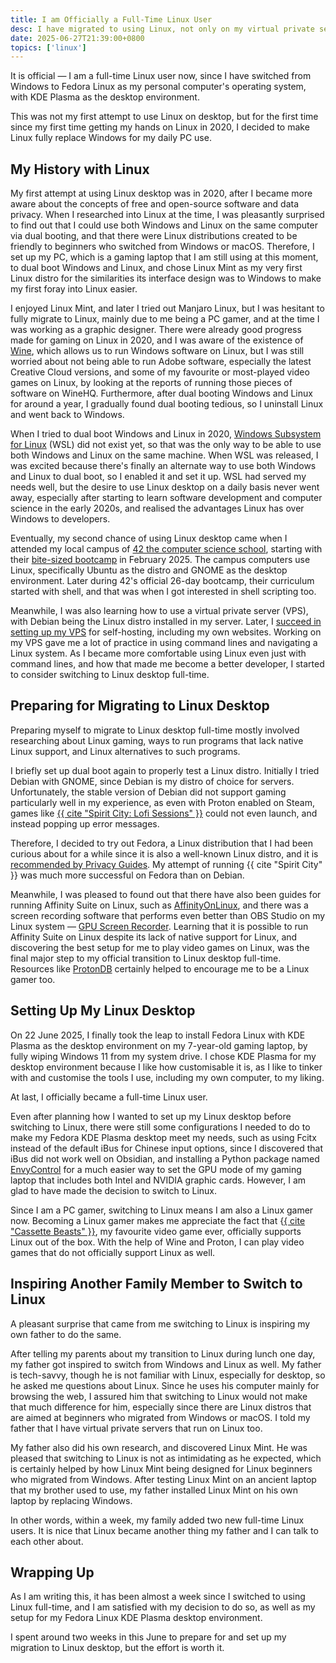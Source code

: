 ```yaml
---
title: I am Officially a Full-Time Linux User
desc: I have migrated to using Linux, not only on my virtual private servers, but also my personal computer desktop.
date: 2025-06-27T21:39:00+0800
topics: ['linux']
---
```

It is official — I am a full-time Linux user now, since I have switched from Windows to Fedora Linux as my personal computer's operating system, with KDE Plasma as the desktop environment.

This was not my first attempt to use Linux on desktop, but for the first time since my first time getting my hands on Linux in 2020, I decided to make Linux fully replace Windows for my daily PC use.

## My History with Linux

My first attempt at using Linux desktop was in 2020, after I became more aware about the concepts of free and open-source software and data privacy. When I researched into Linux at the time, I was pleasantly surprised to find out that I could use both Windows and Linux on the same computer via dual booting, and that there were Linux distributions created to be friendly to beginners who switched from Windows or macOS. Therefore, I set up my PC, which is a gaming laptop that I am still using at this moment, to dual boot Windows and Linux, and chose Linux Mint as my very first Linux distro for the similarities its interface design was to Windows to make my first foray into Linux easier.

I enjoyed Linux Mint, and later I tried out Manjaro Linux, but I was hesitant to fully migrate to Linux, mainly due to me being a PC gamer, and at the time I was working as a graphic designer. There were already good progress made for gaming on Linux in 2020, and I was aware of the existence of [Wine](https://www.winehq.org/), which allows us to run Windows software on Linux, but I was still worried about not being able to run Adobe software, especially the latest Creative Cloud versions, and some of my favourite or most-played video games on Linux, by looking at the reports of running those pieces of software on WineHQ. Furthermore, after dual booting Windows and Linux for around a year, I gradually found dual booting tedious, so I uninstall Linux and went back to Windows.

When I tried to dual boot Windows and Linux in 2020, [Windows Subsystem for Linux](https://en.wikipedia.org/wiki/Windows_Subsystem_for_Linux) (WSL) did not exist yet, so that was the only way to be able to use both Windows and Linux on the same machine. When WSL was released, I was excited because there's finally an alternate way to use both Windows and Linux to dual boot, so I enabled it and set it up. WSL had served my needs well, but the desire to use Linux desktop on a daily basis never went away, especially after starting to learn software development and computer science in the early 2020s, and realised the advantages Linux has over Windows to developers.

Eventually, my second chance of using Linux desktop came when I attended my local campus of [42 the computer science school](/topics/42-the-school/), starting with their [bite-sized bootcamp](2025-03-06-attended-42-discovery-piscine.md) in February 2025. The campus computers use Linux, specifically Ubuntu as the distro and GNOME as the desktop environment. Later during 42's official 26-day bootcamp, their curriculum started with shell, and that was when I got interested in shell scripting too.

Meanwhile, I was also learning how to use a virtual private server (VPS), with Debian being the Linux distro installed in my server. Later, I [succeed in setting up my VPS](2025-05-19-my-vps-arc-began.md) for self-hosting, including my own websites. Working on my VPS gave me a lot of practice in using command lines and navigating a Linux system. As I became more comfortable using Linux even just with command lines, and how that made me become a better developer, I started to consider switching to Linux desktop full-time.

## Preparing for Migrating to Linux Desktop

Preparing myself to migrate to Linux desktop full-time mostly involved researching about Linux gaming, ways to run programs that lack native Linux support, and Linux alternatives to such programs.

I briefly set up dual boot again to properly test a Linux distro. Initially I tried Debian with GNOME, since Debian is my distro of choice for servers. Unfortunately, the stable version of Debian did not support gaming particularly well in my experience, as even with Proton enabled on Steam, games like [{{ cite "Spirit City: Lofi Sessions" }}](https://store.steampowered.com/app/2113850/Spirit_City_Lofi_Sessions/) could not even launch, and instead popping up error messages.

Therefore, I decided to try out Fedora, a Linux distribution that I had been curious about for a while since it is also a well-known Linux distro, and it is [recommended by Privacy Guides](https://www.privacyguides.org/en/desktop/#fedora-linux). My attempt of running {{ cite "Spirit City" }} was much more successful on Fedora than on Debian.

Meanwhile, I was pleased to found out that there have also been guides for running Affinity Suite on Linux, such as [AffinityOnLinux](https://github.com/Twig6943/AffinityOnLinux), and there was a screen recording software that performs even better than OBS Studio on my Linux system — [GPU Screen Recorder](https://git.dec05eba.com/gpu-screen-recorder/about/). Learning that it is possible to run Affinity Suite on Linux despite its lack of native support for Linux, and discovering the best setup for me to play video games on Linux, was the final major step to my official transition to Linux desktop full-time. Resources like [ProtonDB](https://www.protondb.com/) certainly helped to encourage me to be a Linux gamer too.

## Setting Up My Linux Desktop

On 22 June 2025, I finally took the leap to install Fedora Linux with KDE Plasma as the desktop environment on my 7-year-old gaming laptop, by fully wiping Windows 11 from my system drive. I chose KDE Plasma for my desktop environment because I like how customisable it is, as I like to tinker with and customise the tools I use, including my own computer, to my liking.

At last, I officially became a full-time Linux user.

Even after planning how I wanted to set up my Linux desktop before switching to Linux, there were still some configurations I needed to do to make my Fedora KDE Plasma desktop meet my needs, such as using Fcitx instead of the default iBus for Chinese input options, since I discovered that iBus did not work well on Obsidian, and installing a Python package named [EnvyControl](https://github.com/bayasdev/envycontrol) for a much easier way to set the GPU mode of my gaming laptop that includes both Intel and NVIDIA graphic cards. However, I am glad to have made the decision to switch to Linux.

Since I am a PC gamer, switching to Linux means I am also a Linux gamer now. Becoming a Linux gamer makes me appreciate the fact that {[{ cite "Cassette Beasts" }}](https://www.cassettebeasts.com/), my favourite video game ever, officially supports Linux out of the box. With the help of Wine and Proton, I can play video games that do not officially support Linux as well.

## Inspiring Another Family Member to Switch to Linux

A pleasant surprise that came from me switching to Linux is inspiring my own father to do the same.

After telling my parents about my transition to Linux during lunch one day, my father got inspired to switch from Windows and Linux as well. My father is tech-savvy, though he is not familiar with Linux, especially for desktop, so he asked me questions about Linux. Since he uses his computer mainly for browsing the web, I assured him that switching to Linux would not make that much difference for him, especially since there are Linux distros that are aimed at beginners who migrated from Windows or macOS. I told my father that I have virtual private servers that run on Linux too.

My father also did his own research, and discovered Linux Mint. He was pleased that switching to Linux is not as intimidating as he expected, which is certainly helped by how Linux Mint being designed for Linux beginners who migrated from Windows. After testing Linux Mint on an ancient laptop that my brother used to use, my father installed Linux Mint on his own laptop by replacing Windows.

In other words, within a week, my family added two new full-time Linux users. It is nice that Linux became another thing my father and I can talk to each other about.

## Wrapping Up

As I am writing this, it has been almost a week since I switched to using Linux full-time, and I am satisfied with my decision to do so, as well as my setup for my Fedora Linux KDE Plasma desktop environment.

I spent around two weeks in this June to prepare for and set up my migration to Linux desktop, but the effort is worth it.
